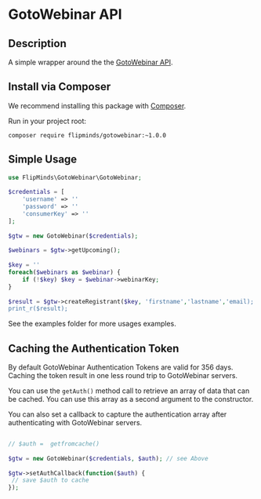 # GotoWebinar  API 

## Description ##

A simple wrapper around the the [GotoWebinar API](https://goto-developer.logmeininc.com/content/gotowebinar-api-reference). 

## Install via Composer ##

We recommend installing this package with [Composer](http://getcomposer.org/).

Run in your project root:

```
composer require flipminds/gotowebinar:~1.0.0
```
## Simple Usage ## 

```php
use FlipMinds\GotoWebinar\GotoWebinar;
  
$credentials = [
    'username' => ''
    'password' => ''
    'consumerKey' => ''
];
 
$gtw = new GotoWebinar($credentials);
 
$webinars = $gtw->getUpcoming();
  
$key = ''
foreach($webinars as $webinar) { 
    if (!$key) $key = $webinar->webinarKey;
}
 
$result = $gtw->createRegistrant($key, 'firstname','lastname','email);
print_r($result);

```
See the examples folder for more usages examples.

## Caching the Authentication Token ##

By default GotoWebinar Authentication Tokens are valid for 356 days. Caching the token result in one less round trip to GotoWebinar servers.  

You can use the `getAuth()` method call to retrieve an array of data that can be cached. You can use this array as a second argument to the constructor.

You can also set a callback to capture the authentication array after authenticating with GotoWebinar servers.  

```php

// $auth =  getfromcache()
   
$gtw = new GotoWebinar($credentials, $auth); // see Above
 
$gtw->setAuthCallback(function($auth) {
 // save $auth to cache 
});
 
```